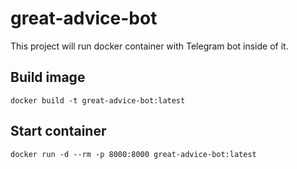 # great-advice-bot
This project will run docker container with Telegram bot inside of it.

## Build image
`docker build -t great-advice-bot:latest`
## Start container
`docker run -d --rm -p 8000:8000 great-advice-bot:latest`